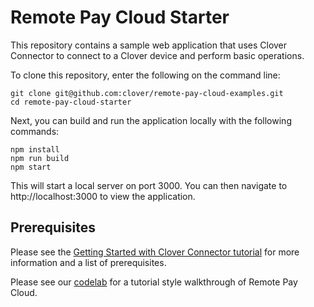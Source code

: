 # Remote Pay Cloud Starter

This repository contains a sample web application that uses Clover Connector to connect to a Clover device and perform basic operations.

To clone this repository, enter the following on the command line:

    git clone git@github.com:clover/remote-pay-cloud-examples.git
    cd remote-pay-cloud-starter
   
Next, you can build and run the application locally with the following commands:
  
    npm install
    npm run build
    npm start 
    
This will start a local server on port 3000. You can then navigate to http://localhost:3000 to view the application.    
    
## Prerequisites
Please see the [Getting Started with Clover Connector tutorial](https://docs.clover.com/clover-platform/docs/cloud-sdk-v3) for more information and a list of prerequisites.

Please see our [codelab](https://github.com/clover/codelab-remote-pay-cloud) for a tutorial style walkthrough of Remote Pay Cloud.
